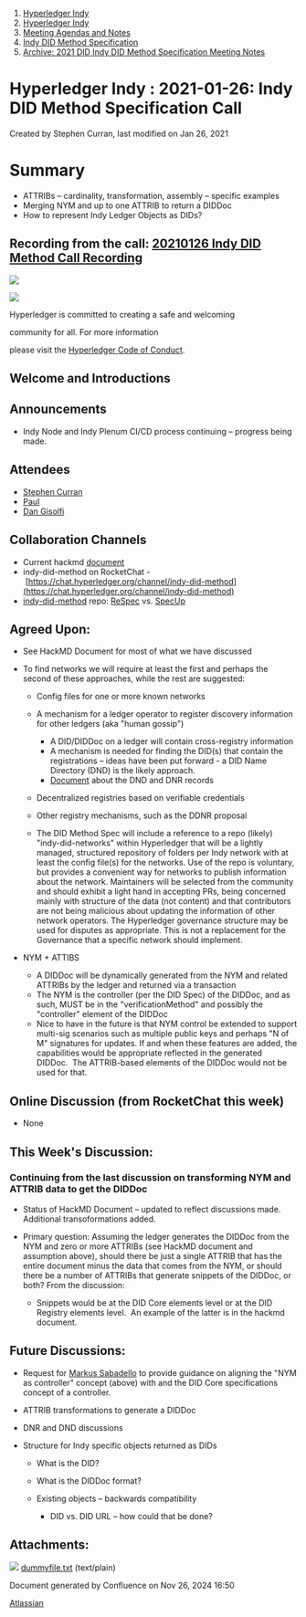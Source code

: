 1. [Hyperledger Indy](index.html)
2. [Hyperledger Indy](Hyperledger-Indy_19464194.html)
3. [Meeting Agendas and Notes](Meeting-Agendas-and-Notes_19464715.html)
4. [Indy DID Method Specification](Indy-DID-Method-Specification_19465516.html)
5. [Archive: 2021 DID Indy DID Method Specification Meeting Notes](19465622.html)

# Hyperledger Indy : 2021-01-26: Indy DID Method Specification Call

Created by Stephen Curran, last modified on Jan 26, 2021

# Summary

- ATTRIBs – cardinality, transformation, assembly – specific examples
- Merging NYM and up to one ATTRIB to return a DIDDoc
- How to represent Indy Ledger Objects as DIDs?

## Recording from the call: [20210126 Indy DID Method Call Recording](#)

![](https://wiki.hyperledger.org/download/attachments/29034696/Antitrustnotice.png?version=1&modificationDate=1581695654000&api=v2)

![](https://wiki.hyperledger.org/download/attachments/2392771/welcome.png?version=2&modificationDate=1572450107000&api=v2)

Hyperledger is committed to creating a safe and welcoming

community for all. For more information

please visit the [Hyperledger Code of Conduct](https://lf-hyperledger.atlassian.net/wiki/spaces/HYP/pages/19595281/Hyperledger+Code+of+Conduct).

## Welcome and Introductions

## Announcements

- Indy Node and Indy Plenum CI/CD process continuing – progress being made.

## Attendees

- [Stephen Curran](https://lf-hyperledger.atlassian.net/wiki/people/557058:d676f135-ecd6-465b-b7eb-f87976bf4569?ref=confluence)
- [Paul](https://lf-hyperledger.atlassian.net/wiki/people/6096f0170b80a600693aeaf3?ref=confluence)
- [Dan Gisolfi](https://lf-hyperledger.atlassian.net/wiki/people/5efde33024882a0bb5fed1ae?ref=confluence)

## Collaboration Channels

- Current hackmd [document](https://hackmd.io/@icZC4epNSnqBbYE0hJYseA/S1eUS2BQw)
- indy-did-method on RocketChat - [https://chat.hyperledger.org/channel/indy-did-method](https://chat.hyperledger.org/channel/indy-did-method)
- [indy-did-method](https://github.com/hyperledger/indy-did-method) repo: [ReSpec](https://github.com/transmute-industries/respec-github-pages) vs. [SpecUp](https://github.com/decentralized-identity/spec-up)

## Agreed Upon:

- See HackMD Document for most of what we have discussed
- To find networks we will require at least the first and perhaps the second of these approaches, while the rest are suggested:
  
  - Config files for one or more known networks
  - A mechanism for a ledger operator to register discovery information for other ledgers (aka "human gossip")
    
    - A DID/DIDDoc on a ledger will contain cross-registry information
    - A mechanism is needed for finding the DID(s) that contain the registrations – ideas have been put forward - a DID Name Directory (DND) is the likely approach.
    - [Document](https://docs.google.com/document/d/1qLCaUiPtFZVNVUkAcLOhkPDPFs-ealTQmmy4HvYYhXQ/edit?usp=sharing) about the DND and DNR records
  - Decentralized registries based on verifiable credentials
  - Other registry mechanisms, such as the DDNR proposal
  - The DID Method Spec will include a reference to a repo (likely) "indy-did-networks" within Hyperledger that will be a lightly managed, structured repository of folders per Indy network with at least the config file(s) for the networks. Use of the repo is voluntary, but provides a convenient way for networks to publish information about the network. Maintainers will be selected from the community and should exhibit a light hand in accepting PRs, being concerned mainly with structure of the data (not content) and that contributors are not being malicious about updating the information of other network operators. The Hyperledger governance structure may be used for disputes as appropriate. This is not a replacement for the Governance that a specific network should implement.
- NYM + ATTIBS
  
  - A DIDDoc will be dynamically generated from the NYM and related ATTRIBs by the ledger and returned via a transaction
  - The NYM is the controller (per the DID Spec) of the DIDDoc, and as such, MUST be in the "verificationMethod" and possibly the "controller" element of the DIDDoc
  - Nice to have in the future is that NYM control be extended to support multi-sig scenarios such as multiple public keys and perhaps "N of M" signatures for updates. If and when these features are added, the capabilities would be appropriate reflected in the generated DIDDoc.  The ATTRIB-based elements of the DIDDoc would not be used for that.

## Online Discussion (from RocketChat this week)

- None

## This Week's Discussion:

### Continuing from the last discussion on transforming NYM and ATTRIB data to get the DIDDoc

- Status of HackMD Document – updated to reflect discussions made.  Additional transoformations added.
- Primary question: Assuming the ledger generates the DIDDoc from the NYM and zero or more ATTRIBs (see HackMD document and assumption above), should there be just a single ATTRIB that has the entire document minus the data that comes from the NYM, or should there be a number of ATTRIBs that generate snippets of the DIDDoc, or both? From the discussion:
  
  - Snippets would be at the DID Core elements level or at the DID Registry elements level.  An example of the latter is in the hackmd document.

## Future Discussions:

- Request for [Markus Sabadello](https://lf-hyperledger.atlassian.net/wiki/people/557058:afd8f4c8-fc7f-49a9-9e6c-10b7f5414d6d?ref=confluence) to provide guidance on aligning the "NYM as controller" concept (above) with and the DID Core specifications concept of a controller.
- ATTRIB transformations to generate a DIDDoc
- DNR and DND discussions
- Structure for Indy specific objects returned as DIDs
  
  - What is the DID?
  - What is the DIDDoc format?
  - Existing objects – backwards compatibility
    
    - DID vs. DID URL – how could that be done?

## Attachments:

![](images/icons/bullet_blue.gif) [dummyfile.txt](attachments/19464455/19465669.txt) (text/plain)

Document generated by Confluence on Nov 26, 2024 16:50

[Atlassian](http://www.atlassian.com/)
